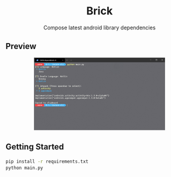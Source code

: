 <h1 align="center">Brick</h1>

<!-- <p align="center">
    <img alt="License" src="https://img.shields.io/badge/License-Apache%202.0-blue.svg"/>
</p> -->

<p align="center">
Compose latest android library dependencies
</p>

## Preview

<p align="center">
    <img src="images/preview.png" width="70%"/>
</p>

## Getting Started

```bash
pip install -r requirements.txt
python main.py
```